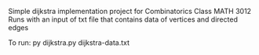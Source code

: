 Simple dijkstra implementation project for Combinatorics Class MATH 3012
Runs with an input of txt file that contains data of vertices and directed
edges

To run:
py dijkstra.py dijkstra-data.txt
